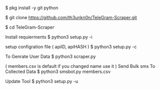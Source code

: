 $ pkg install -y git python

$ git clone https://github.com/th3unkn0n/TeleGram-Scraper.git

$ cd TeleGram-Scraper

Install requierments
$ python3 setup.py -i

setup configration file ( apiID, apiHASH )
$ python3 setup.py -c

To Genrate User Data
$ python3 scraper.py

( members.csv is default if you changed name use it )
Send Bulk sms To Collected Data
$ python3 smsbot.py members.csv

Update Tool
$ python3 setup.py -u
